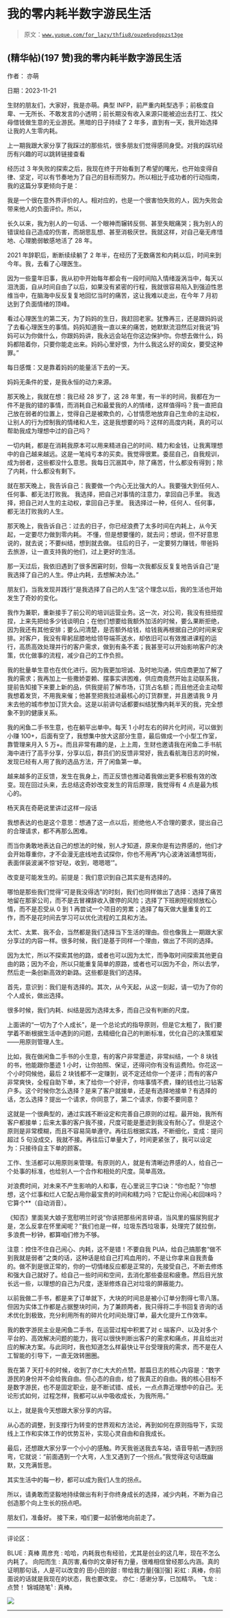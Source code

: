 # 我的零内耗半数字游民生活

> 原文：[`www.yuque.com/for_lazy/thfiu8/ouze6vpdgpzst3ge`](https://www.yuque.com/for_lazy/thfiu8/ouze6vpdgpzst3ge)

## (精华帖)(197 赞)我的零内耗半数字游民生活

作者： 亦萌

日期：2023-11-21

生财的朋友们，大家好，我是亦萌。典型 INFP，前严重内耗型选手；前极度自卑、一无所长、不敢发言的小透明；前长期没有收入来源只能被迫出去打工、找父母借钱做生意的无业游民。黑暗的日子持续了 2 年多，直到有一天，我开始选择让我的人生零内耗。

上一期我跟大家分享了我踩过的那些坑，很多朋友们觉得感同身受。对我的踩坑经历有兴趣的可以跳转链接查看

经历过 3 年失败的探索之后，我现在终于开始看到了希望的曙光，也开始变得自律、坚定，可以有节奏地为了自己的目标而努力。所以相比于成功者的行动指南，我的这篇分享更倾向于是：

我是一个很在意外界评价的人。相对应的，也是一个很害怕失败的人，因为失败会带来他人的负面评价。所以，

长久以来，我为别人的一句话、一个眼神而辗转反侧、甚至失眠痛哭；我为别人的错误给自己造成的伤害，而胡思乱想、甚至消极厌世。我就这样，对自己毫无疼惜地、心理脆弱敏感地活了 28 年。

2021 年辞职后，断断续续躺了 2 年半，在经历了无数痛苦和内耗以后，时间来到今年。我，去看了心理医生。

因为一些童年旧事，我从初中开始每年都会有一段时间陷入情绪漩涡当中，每天以泪洗面，自从时间自由了以后，如果没有紧密的行程，我就很容易陷入到强迫性思维当中，在脑海中反反复复地回忆当时的痛苦，这让我难以走出，在今年 7 月初达到了负面情绪的顶峰。

看过心理医生的第二天，为了妈妈的生日，我赶回老家。犹豫再三，还是跟妈妈说了去看心理医生的事情。妈妈知道我一直以来的痛苦，她默默流泪然后对我说“妈妈可以为你做什么，你跟妈妈讲，我永远会站在你这边保护你。你想去做什么，妈妈都陪着你，只要你能走出来。妈妈心里好恨，为什么我这么好的闺女，要受这种罪。”

每日感慨：又是靠着妈妈的能量活下去的一天。

妈妈无条件的爱，是我永恒的动力来源。

那天晚上，我就在想：我已经 28 岁了，这 28 年里，有一半的时间，我都在为一件不是我的错的事情，而消耗自己和最爱我的人的情绪，这样值得吗？我一直把自己放在弱者的位置上，觉得自己是被欺负的，心甘情愿地放弃自己生命的主动权，让别人的行为控制我的情绪和人生，这是我想要的吗？这样的高度内耗，真的可以帮助我成为理想中过的自己吗？

一切内耗，都是在消耗我原本可以用来精进自己的时间、精力和金钱，让我离理想中的自己越来越远。这是一笔纯亏本的买卖。我觉得很累。委屈自己，自我规训，成为弱者，这些都没什么意思。我每日沉溺其中，除了痛苦，什么都没有得到；除了内耗，什么都没有剩下。

就在那天晚上，我告诉自己：我要做一个内心无比强大的人。我要强大到任何人、任何事、都无法打败我。
我选择，把自己对事情的注意力，拿回自己手里。
我选择，把自己对人生的主动权，拿回自己手里。
我选择过一种，任何人、任何事，都无法打败我的人生。

那天晚上，我告诉自己：过去的日子，你已经浪费了太多时间在内耗上，从今天起，一定要尽力做到零内耗。
不懂，但是想要懂的，就去问；想说，但不好意思说的，就去说；不要纠结，想到就去做。
往后的日子，一定要努力赚钱，带爸妈去旅游，让一直支持我的他们，过上更好的生活。

那一天过后，我依旧遇到了很多困窘时刻，但每一次我都反反复复地告诉自己“是我选择了自己的人生。停止内耗，去想解决办法。”

朋友们，当我发现并践行“是我选择了自己的人生”这个理念以后，我的生活也开始发生了奇妙的变化。

我作为兼职，重新接手了前公司的培训运营业务。这一次，对公司，我没有扭扭捏捏，上来先把给多少钱谈明白；在他们想要给我额外加活的时候，要么果断拒绝，因为我还有其他安排；要么问清楚，是否额外给钱，给钱我再根据自己的时间来安排。对客户，我没有卑躬屈膝地给领导端茶送水，却依旧可以有效推进课程的运行，高质高效处理并行的客户需求，做到有条不紊；我甚至可以开始影响客户的决策，优化做事的流程，减少自己的工作负担。

我的批量单生意也在优化进行。因为我更加坦诚、及时地沟通，供应商更加了解了我的需求；我再加上一些撒娇耍赖、摆事实讲困难，供应商竟然开始主动联系我，提前告知接下来要上新的品，供我提前了解市场，订货占名额；而且他还会主动帮我想着发货，不用我来催；他甚至把我拉进最核心的订货群里，并且邀请我 9 月末去他的城市参加订货大会。这是以前讲句话都要纠结犹豫内耗半天的我，完全想象不到的健康关系。

我的闲鱼二手书生意，也在躺平出单中。每天 1 小时左右的碎片化时间，可以做到小赚 100+，后面有空了，我想集中放大这部分生意，最后做成一个小型工作室，靠管理来月入 5 万+。而且非常有趣的是，上上周，生财也邀请我在闲鱼二手书航海中进行了高手分享，分享以后，群员们的反馈非常好，我去看航海日志的时候，发现已经有人用了我的选品方法，开了闲鱼第一单。

越来越多的正反馈，发生在我身上，而正反馈也推动着我做出更多积极有效的改变。现在回过头来，去总结这奇妙改变发生的背后原理，我觉得有 4 点是最为核心的。

杨天真在奇葩说里讲过这样一段话

我想表达的也是这个意思：想通了这一点以后，拒绝他人不合理的要求，提出自己的合理请求，都不再那么困难。

而当你勇敢地表达自己的想法的时候，别人才知道，原来你是有边界感的，他们才会开始尊重你，才不会漫无底线地去试探你，你也不用再“内心波涛汹涌想骂街，表面佯装波澜不惊‘好哒，收到，嗯嗯嗯’”。

改变是可能发生的。前提是：我们意识到自己其实是有选择的。

哪怕是那些我们觉得“可是我没得选”的时刻，我们也同样做出了选择：选择了痛苦地留在那家公司，而不是去冒裸辞收入骤停的风险；选择了下班刷短视频放松心情，而不是忍受从 0 到 1 再尝试一个项目的劳累；选择了每天做大量重复的工作，而不是花时间去学习可以优化流程的工具和方法。

太忙、太累、我不会，当然都是我们选择当下生活的理由。但也像我上一期跟大家分享过的内容一样。很多时候，我们是基于同样一个理由，做出了不同的选择。

因为太忙，所以不探索其他的路，或者也可以因为太忙，而争取时间探索其他更自由的路；因为不会，所以只能重复简单的原路，或者也可以因为不会，所以去学，然后走一条创新高效的新路。这些都是我们的选择。

首先，意识到：我们是有选择的。其次，从今天起，从这一刻起，请一切为了你的个人成长，做出选择。

很多时候，我们内耗、纠结是因为选择太多，而自己没有判断的尺度。

上面讲的“一切为了个人成长”，是一个总论式的指导原则，但是它太粗了，我们要学着不断根据生活中遇到的问题，去精细化自己的判断标准，优化自己的决策框架——用原则管理人生。

比如，我在做闲鱼二手书的小生意，有的客户非常墨迹，非常纠结，一个 8 块钱的书，他能跟你墨迹 1 小时，让你拍照、保证，还得问你有没有运费险。你花这一个小时伺候他，最后 2 块钱都不一定赚到，说不定还给你一个差评；而有的客户非常爽快，全程自助下单，末了给你一个好评，你啥事情不费，赚的钱也比刁钻客户多。这个时候你怎么选择？是来了客户就接单，还是有选择地接单？有选择的话，怎么选择？提出一个请求，你同意了，第二个请求，你要不要同意？

这就是一个很典型的，通过实践不断设定和完善自己原则的过程。最开始，我所有客户都接单；后来太事的客户我不接，尺度可能是墨迹到我没有耐心了。但是这个原则是非常模糊，而且不容易简单遵守。再往后根据实践，不断细化，变成：提问超过 5 句没成交，我就不接。再往后订单量大了，时间更紧张了，我可以设定为：只接待自主下单的顾客。

工作、生活都可以用原则来管理。有原则的人，就是有清晰边界感的人，给自己一个处事的标准，也给别人一个合作和相处的尺度。简单高效。

对浪费时间，对未来不产生影响的人和事，在心里说三字口诀：“你也配？”你想想，这个烂事和烂人它配占用你最宝贵的时间和精力吗？它配让你闹心和回味吗？它算个**（自动消音）。

《知否》里面吴大娘子宽慰明兰时说“你该把那些闲言碎语，当风里的猫尿狗屁才是，怎么反拿在怀里闻呢？”我们也是一样，垃圾东西垃圾事，处理完了就拉倒，多浪费一秒钟，都算咱们修为不够。

注意：控住不住自己闹心、内耗，这不是错！不要自我 PUA，给自己搞那套“做不到我就是弱者”之类的话，这种话是给自己打鸡血用的，不是让你拿来自我责备的。做不到是很正常的，你的一切情绪反应都是正常的，先接受自己，不断去修炼和强大自己就好了。给自己一些时间和空间，去消化那些委屈和疲惫。然后目光放长远一些，以理想的自己为尺度，逐渐修炼自己对垃圾的屏蔽能力。

以前我做二手书，都是来了订单就下，大块的时间总是被小订单分割得七零八落。但因为实体工作都是占据整块时间，为了兼顾两者，我只得将二手书回复咨询的话术优化到极致，充分利用所有的碎片化时间处理订单，最大化提升工作效率。

我的数字游民主业是闲鱼二手书，在运营过程中积累了对 c 端客户、以及对多个平台的、高效解决问题的能力，我可以很快判断出客户的需求和痛点，并且给出对应的解决方案。与此同时，我也知道怎么样最快让平台受理我的需求，而不是在人工智能的引导下，一直无效转圈圈。

我在第 7 天打卡的时候，收到了亦仁大大的点赞。那篇日志的核心内容是：“数字游民的身份并不会给我自由。但心态的自由，给了我真正的自由。我的核心目标不是数字游民，也不是固定职业，是不断试错、成长，一点点靠近理想中的自己。无论形式如何，过程怎样，我都可以从中吸收成长，为我所用。”

以上，就是我今天想跟大家分享的内容。

从心态的调整，到支撑行为转变的世界观和方法论，再到如何在原则指导下，实现线上工作和实体工作的优势互补，实现心灵自由和自我成长。

最后，还想跟大家分享一个小小的感触。昨天我爸送我去车站，语音导航一遇到拐弯，它就说：“前面遇到一个大弯，人生又遇到了一个拐点。”我觉得这句话既幽默，又充满哲思。

其实生活中的每一秒，都可以成为我们人生的拐点。

所以，请勇敢而坚毅地持续做出有利于你终身成长的选择，减少内耗，不断为自己创造那个向上生长的拐点吧。

朋友们，准备好。
接下来，咱们要一起骄傲地向前走了。

* * *

评论区：

BLUE : 真棒
周彦充 : 哈哈，内耗我也有经验，尤其是创业的这几年，现在不怎么内耗了。
向阳而生 : 真厉害,看你的文章好有力量，很难相信曾经那么内涵。真的证明那句话，人是可以改变的
田小田的甜 : 带给我力量[强][强]
彩虹 : 真棒，你前面说的话就是我现在的状态，我也要改变。
亦仁 : 感谢分享，已加精华。
飞龙 : 点赞！
锦城随笔¹ : 真棒。

![](img/1c37d505930596d12a88ab23e11aa07a.png)

* * *